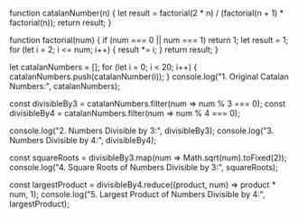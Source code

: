 
function catalanNumber(n) {
  let result = factorial(2 * n) / (factorial(n + 1) * factorial(n));
  return result;
}


function factorial(num) {
  if (num === 0 || num === 1) return 1;
  let result = 1;
  for (let i = 2; i <= num; i++) {
    result *= i;
  }
  return result;
}


let catalanNumbers = [];
for (let i = 0; i < 20; i++) {
  catalanNumbers.push(catalanNumber(i));
}
console.log("1. Original Catalan Numbers:", catalanNumbers);


const divisibleBy3 = catalanNumbers.filter(num => num % 3 === 0);
const divisibleBy4 = catalanNumbers.filter(num => num % 4 === 0);

console.log("2. Numbers Divisible by 3:", divisibleBy3);
console.log("3. Numbers Divisible by 4:", divisibleBy4);


const squareRoots = divisibleBy3.map(num => Math.sqrt(num).toFixed(2));
console.log("4. Square Roots of Numbers Divisible by 3:", squareRoots);


const largestProduct = divisibleBy4.reduce((product, num) => product * num, 1);
console.log("5. Largest Product of Numbers Divisible by 4:", largestProduct);
